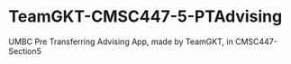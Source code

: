 # TeamGKT-CMSC447-5-PTAdvising
UMBC Pre Transferring Advising App, made by TeamGKT, in CMSC447-Section5
